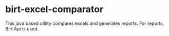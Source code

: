 # birt-excel-comparator
This java based utility compares excels and generates reports. For reports, Birt Api is used.
